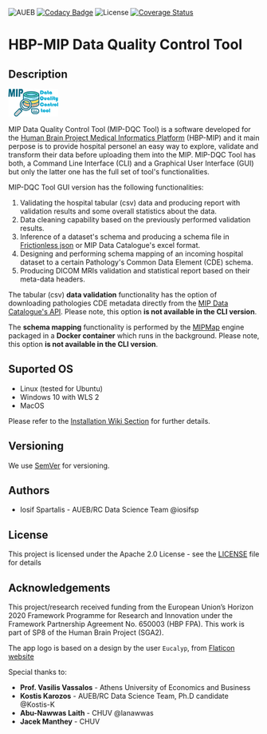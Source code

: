 ![AUEB](https://img.shields.io/badge/AUEB-RC-red.svg) [![Codacy Badge](https://api.codacy.com/project/badge/Grade/c08a182fec11456a8ba98ddeedb9ed4f)](https://www.codacy.com/app/iosifsp/QCtool?utm_source=github.com&amp;utm_medium=referral&amp;utm_content=aueb-wim/DataQualityControlTool&amp;utm_campaign=Badge_Grade) ![License](https://img.shields.io/badge/license-Apache--2.0-blue.svg) [![Coverage Status](https://coveralls.io/repos/github/aueb-wim/DataQualityControlTool/badge.svg?branch=master)](https://coveralls.io/github/aueb-wim/DataQualityControlTool?branch=master)

# HBP-MIP Data Quality Control Tool

## Description 

![MIP DQCT logo](docs/img/dqctlogo_v2_100x55.png)

MIP Data Quality Control Tool (MIP-DQC Tool) is a software developed for the [Human Brain Project Medical Informatics Platform](https://mip.ebrains.eu/) (HBP-MIP) and it main perpose is to provide hospital personel an easy way to explore, validate and transform their data before uploading them into the MIP. MIP-DQC Tool has both, a Command Line Interface (CLI) and a Graphical User Interface (GUI) but only the latter one has the full set of tool's functionalities.

MIP-DQC Tool GUI version has the following functionalities:

1. Validating the hospital tabular (csv) data and producing report with validation results and some overall statistics about the data.
2. Data cleaning capability based on the previously performed validation results.
3. Inference of a dataset's schema and producing a schema file in [Frictionless json](https://frictionlessdata.io/) or MIP Data Catalogue's excel format.
4. Designing and performing schema mapping of an incoming hospital dataset to a certain Pathology's Common Data Element (CDE) schema.
5. Producing DICOM MRIs validation and statistical report based on their meta-data headers.

The tabular (csv) **data validation** functionality has the option of downloading pathologies CDE metadata directly from the [MIP Data Catalogue's API](http://datacatalogue.hbpmip.link:4200). Please note, this option **is not available in the CLI version**. 

The **schema mapping** functionality is performed by the [MIPMap](https://github.com/HBPMedical/MIPMap) engine packaged in a **Docker container** which runs in the background. Please note, this option **is not available in the CLI version**.

## Suported OS

- Linux (tested for Ubuntu)
- Windows 10 with WLS 2
- MacOS

Please refer to the [Installation Wiki Section](https://github.com/aueb-wim/DataQualityControlTool/wiki/Installation) for further details. 

## Versioning

We use [SemVer](http://semver.org/) for versioning.

## Authors

- Iosif Spartalis - AUEB/RC Data Science Team @iosifsp

## License

This project is licensed under the Apache 2.0 License - see the [LICENSE](LICENSE) file for details

## Acknowledgements
This project/research received funding from the European Union’s Horizon 2020 Framework Programme for Research and Innovation under the Framework Partnership Agreement No. 650003 (HBP FPA).
This work is part of SP8 of the Human Brain Project (SGA2).

The app logo is based on a design by the user `Eucalyp`, from [Flaticon website](https://www.flaticon.com/)

Special thanks to:

-   **Prof. Vasilis Vassalos** - Athens University of Economics and Business
-   **Kostis Karozos** - AUEB/RC Data Science Team, Ph.D candidate @Kostis-K
-   **Abu-Nawwas Laith** - CHUV @lanawwas
-   **Jacek Manthey** - CHUV
